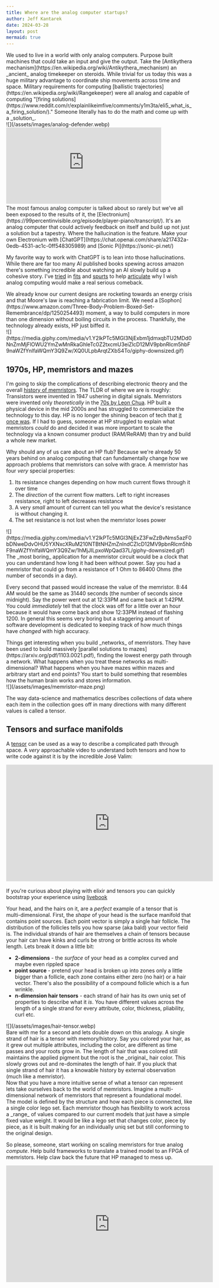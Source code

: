 ```yaml
---
title: Where are the analog computer startups?
author: Jeff Kantarek
date: 2024-03-28
layout: post
mermaid: true
---
```

<div class="row">
  <div class="column column-70" markdown="1">
We used to live in a world with only analog computers. Purpose built machines that could take an input and give the output.  Take the [Antikythera mechanism](https://en.wikipedia.org/wiki/Antikythera_mechanism) an _ancient_ analog timekeeper on steroids. While trivial for us today this was a huge military advantage to coordinate ship movements across time and space.  Military requirements for computing [ballistic trajectories](https://en.wikipedia.org/wiki/Rangekeeper) were all analog and capable of computing "[firing solutions](https://www.reddit.com/r/explainlikeimfive/comments/y1m3ta/eli5_what_is_a_firing_solution/)."  Someone literally has to do the math and come up with a _solution_.
</div>
<div class="column column-30" markdown="1">
![](/assets/images/analog-defender.webp)
</div>
</div>

<div class="row">
  <div class="column column-60" markdown="1">
<iframe width="420" height="206" src="https://www.youtube.com/embed/6fdTkOK-Xlo?si=09Mjy0w4__s_ueW6" title="YouTube video player" frameborder="0" allow="accelerometer; autoplay; clipboard-write; encrypted-media; gyroscope; picture-in-picture; web-share" referrerpolicy="strict-origin-when-cross-origin" allowfullscreen></iframe>
</div>
<div class="column column-40" markdown="1">
  The most famous analog computer is talked about so rarely but we've all been exposed to the results of it, the [Electronium](https://99percentinvisible.org/episode/player-piano/transcript/).  It's an analog computer that could actively feedback on itself and build up not just a solution but a tapestry. Where the hallucination is the feature.  Make your own Electronium with [ChatGPT](https://chat.openai.com/share/a217432a-0edb-4531-ac1c-0ff548305989) and [Sonic Pi](https://sonic-pi.net/)
</div>
</div>

<!--more-->
My favorite way to work with ChatGPT is to lean into those hallucinations.  While there are far too many AI published books spewing across amazon there's something incredible about watching an AI slowly build up a cohesive story.  I've [tried](https://chat.openai.com/share/5ce2423a-e983-4e48-b108-c2fbe8d232e0) in [fits](https://chat.openai.com/c/60ea1475-0a53-4314-9c02-7c15d1168eff) and [spurts](https://chat.openai.com/share/b9d2f103-639e-4966-aa87-c820cc363475) to help [articulate](https://docs.google.com/document/d/1Zq9AhdSeufoUzRDTRA-TdVoCW7H18ljV5zI_vGvkgK4/edit?usp=sharing) why I wish analog computing would make a real serious comeback.

<div class="row">
  <div class="column column-60" markdown="1">
We already know our current designs are rocketing towards an energy crisis and that Moore's law is reaching a fabrication limit. We need a [Sophon](https://www.amazon.com/Three-Body-Problem-Boxed-Set-Remembrance/dp/1250254493) moment, a way to build computers in more than one dimension without boiling circuits in the process.  Thankfully, the technology already exists, HP just biffed it.

</div>
<div class="column column-40" markdown="1">
![](https://media.giphy.com/media/v1.Y2lkPTc5MGI3NjExbm1jdmxqbTU2MDd0NnZmMjFlOWU2YmZwMnRkaGhleTc0Z2txcmU3eiZlcD12MV9pbnRlcm5hbF9naWZfYnlfaWQmY3Q9Zw/XQ0ULpbArqtZXbS4To/giphy-downsized.gif)
</div>
</div>

## 1970s, HP, memristors and mazes

I'm going to skip the complications of describing electronic theory and the overall [history of memristors](https://www.americanscientist.org/article/the-memristor). The TLDR of where we are is roughly: Transistors were invented in 1947 ushering in digital signals. Memristors were invented only _theoretically_ in the [70s by Leon Chua](https://www.thinkartlab.com/rodrigo/chua/Memristor_chua_article.pdf). HP built a physical device in the mid 2000s and has struggled to commercialize the technology to this day.  HP is no longer the shining beacon of tech that [it once was](https://www.techradar.com/news/computing/what-happened-to-hp-1302804). If I had to guess, someone at HP struggled to explain what memristors _could_ do and decided it was more important to scale the technology via a known consumer product (RAM/ReRAM) than try and build a whole new market.

Why should any of us care about an HP flub? Because we're already 50 years behind on analog computing that can fundamentally change how we approach problems that memristors can solve with grace. A memristor has four _very_ special properties:
1. Its resistance changes depending on how much current flows through it over time
2. The _direction_ of the current flow matters. Left to right increases resistance, right to left decreases resistance
3. A very _small_ amount of current can tell you what the device's resistance is without changing it.
4. The set resistance is not lost when the memristor loses power

<div class="row">
<div class="column column-50" markdown="1">
![](https://media.giphy.com/media/v1.Y2lkPTc5MGI3NjExZ3FwZzBvNms5azF0bDNweDdvOHU5YXNxcXRuM210NTBtNHZmZnlndCZlcD12MV9pbnRlcm5hbF9naWZfYnlfaWQmY3Q9Zw/1hMjJILpxoWpQad37L/giphy-downsized.gif)
</div>
<div class="column column-50" markdown="1">
The _most boring_ application for a memristor circuit would be a clock that you can understand how long it had been without power.  Say you had a memristor that could go from a resistance of 1 Ohm to 86400 Ohms (the number of seconds in a day).
</div>
</div>

Every second that passed would increase the value of the memristor.  8:44 AM would be the same as 31440 seconds (the number of seconds since midnight). Say the power went out at 12:33PM and came back at 1:42PM. You could _immediately_ tell that the clock was off for a little over an hour because it would have come back and show 12:33PM instead of flashing 1200.  In general this seems very boring but a staggering amount of software development is dedicated to keeping track of how much things have _changed_ with high accuracy.  

<div class="row">
<div class="column column-50" markdown="1">
Things get interesting when you build _networks_ of memristors. They have been used to build massively [parallel solutions to mazes](https://arxiv.org/pdf/1103.0021.pdf), finding the lowest energy path through a network.  What happens when you treat these networks as multi-dimensional? What happens when you have mazes within mazes and arbitrary start and end points?  You start to build something that resembles how the human brain works and stores information.
</div>
<div class="column column-50" markdown="1">
![](/assets/images/memristor-maze.png)
</div>
</div>

The way data-science and mathematics describes collections of data where each item in the collection goes off in many directions with many different values is called a tensor.

## Tensors and surface manifolds

A [tensor](https://www.grc.nasa.gov/www/k-12/Numbers/Math/documents/Tensors_TM2002211716.pdf) can be used as a way to describe a complicated path through space.  A _very_ approachable video to understand both tensors and how to write code against it is by the incredible José Valim:

<iframe width="560" height="315" src="https://www.youtube.com/embed/fPKMmJpAGWc?si=X2snjAlXn8FXiiRw" title="YouTube video player" frameborder="0" allow="accelerometer; autoplay; clipboard-write; encrypted-media; gyroscope; picture-in-picture; web-share" referrerpolicy="strict-origin-when-cross-origin" allowfullscreen></iframe>

If you're curious about playing with elixir and tensors you can quickly bootstrap your experience using [livebook](https://livebook.dev/)

Your head, and the hairs on it, are a _perfect_ example of a tensor that is multi-dimensional. First, the _shape_ of your head is the surface manifold that contains point sources. Each point vector is simply a single hair follicle.  The distribution of the follicles tells you how sparse (aka bald) your vector field is. The individual strands of hair are themselves a chain of tensors because your hair can have kinks and curls be strong or brittle across its whole length.  Lets break it down a little bit:
* **2-dimensions** - the _surface_ of your head as a complex curved and maybe even rippled space
* **point source** - pretend your head is broken up into zones only a little bigger than a follicle, each zone contains either zero (no hair) or a hair vector. There's also the possibility of a compound follicle which is a fun wrinkle.
* **n-dimension hair tensors** - each strand of hair has its own uniq set of properties to describe what it _is_.  You have different values across the length of a single strand for every attribute, color, thickness, pliability, curl etc. 

<div class="row">
<div class="column column-30" markdown="1">
![](/assets/images/hair-tensor.webp)
</div>
<div class="column column-70" markdown="1">
Bare with me for a second and lets double down on this analogy. A single strand of hair is a tensor with memory/history. Say you colored your hair, as it grew out multiple attributes, including the color, are different as time passes and your roots grow in. The length of hair that was colored still maintains the applied pigment but the root is the _original_ hair color. This slowly grows out and re-dominates the length of hair. If you pluck that single strand of hair it has a knowable history by external observation (much like a memristor). 
</div>
</div>
Now that you have a more intuitive sense of what a tensor can represent lets take ourselves back to the world of memristors.  Imagine a multi-dimensional network of memristors that represent a foundational model. The model is defined by the structure and how each piece is connected, like a single color lego set. Each memristor though has flexibility to work across a _range_ of values compared to our current models that just have a simple fixed value weight. It would be like a lego set that changes color, piece by piece, as it is built making for an individually uniq set but still conforming to the original design.

So please, someone, start working on scaling memristors for true analog _compute_. Help build frameworks to translate a trained model to an FPGA of memristors.  Help claw back the future that HP managed to mess up.

<iframe width="560" height="315" src="https://www.youtube.com/embed/p0qd2Kvj_v4?si=tEAJut_TkOahOyDa&amp;start=1000" title="YouTube video player" frameborder="0" allow="accelerometer; autoplay; clipboard-write; encrypted-media; gyroscope; picture-in-picture; web-share" referrerpolicy="strict-origin-when-cross-origin" allowfullscreen></iframe>